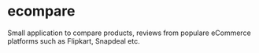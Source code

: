 ecompare
========

Small application to compare products, reviews from populare eCommerce platforms such as Flipkart, Snapdeal etc.
